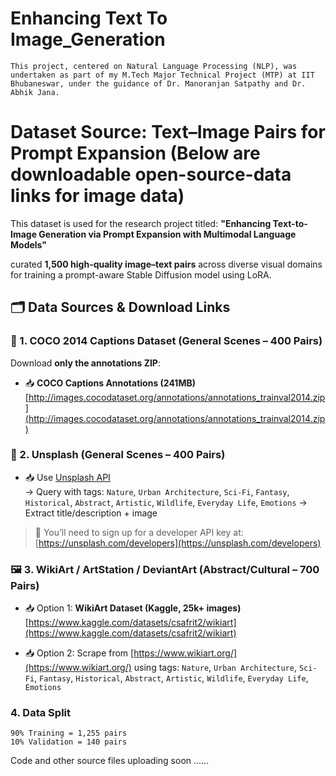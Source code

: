 # Enhancing Text To Image_Generation
    This project, centered on Natural Language Processing (NLP), was undertaken as part of my M.Tech Major Technical Project (MTP) at IIT Bhubaneswar, under the guidance of Dr. Manoranjan Satpathy and Dr. Abhik Jana.

# Dataset Source: Text–Image Pairs for Prompt Expansion (Below are downloadable open-source-data links for image data)

This dataset is used for the research project titled: **"Enhancing Text-to-Image Generation via Prompt Expansion with Multimodal Language Models"**

curated **1,500 high-quality image–text pairs** across diverse visual domains for training a prompt-aware Stable Diffusion model using LoRA.

## 🗂️ Data Sources & Download Links

### 🐘 1. COCO 2014 Captions Dataset (General Scenes – 400 Pairs)

Download **only the annotations ZIP**:

- 📥 **COCO Captions Annotations (241MB)**  
  [http://images.cocodataset.org/annotations/annotations_trainval2014.zip](http://images.cocodataset.org/annotations/annotations_trainval2014.zip)


### 🌄 2. Unsplash (General Scenes – 400 Pairs)

- 📥 Use [Unsplash API](https://unsplash.com/documentation)  
  → Query with tags: `Nature`,  `Urban Architecture`,
`Sci-Fi`,  `Fantasy`, `Historical`, `Abstract`, `Artistic`, `Wildlife`, `Everyday Life`, `Emotions` 
  → Extract title/description + image

> 🔑 You’ll need to sign up for a developer API key at: [https://unsplash.com/developers](https://unsplash.com/developers)


### 🖼️ 3. WikiArt / ArtStation / DeviantArt (Abstract/Cultural – 700 Pairs)

- 📥 Option 1: **WikiArt Dataset (Kaggle, 25k+ images)**  
  [https://www.kaggle.com/datasets/csafrit2/wikiart](https://www.kaggle.com/datasets/csafrit2/wikiart)

- 📥 Option 2: Scrape from [https://www.wikiart.org/](https://www.wikiart.org/) using tags: `Nature`,  `Urban Architecture`,
`Sci-Fi`,  `Fantasy`, `Historical`, `Abstract`, `Artistic`, `Wildlife`, `Everyday Life`, `Emotions`

### 4. Data Split 
    90% Training = 1,255 pairs
    10% Validation = 140 pairs

Code and other source files uploading soon ......

